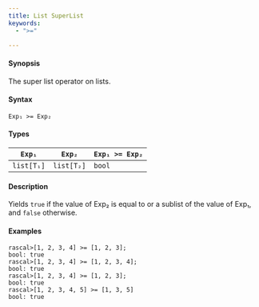 ```yaml
---
title: List SuperList
keywords:
  - ">="

---
```


#### Synopsis

The super list operator on lists.

#### Syntax

`Exp₁ >= Exp₂`

#### Types


| `Exp₁`     |  `Exp₂`     | `Exp₁ >= Exp₂`  |
| --- | --- | --- |
| `list[T₁]` |  `list[T₂]` | `bool`                |


#### Description

Yields `true` if the value of Exp₂ is equal to or a sublist of the value of Exp₁,  and `false` otherwise.

#### Examples


```rascal-shell 
rascal>[1, 2, 3, 4] >= [1, 2, 3];
bool: true
rascal>[1, 2, 3, 4] >= [1, 2, 3, 4];
bool: true
rascal>[1, 2, 3, 4] >= [1, 2, 3];
bool: true
rascal>[1, 2, 3, 4, 5] >= [1, 3, 5]
bool: true
```



